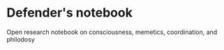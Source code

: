 # Defender's notebook

Open research notebook on consciousness, memetics, coordination, and philodosy